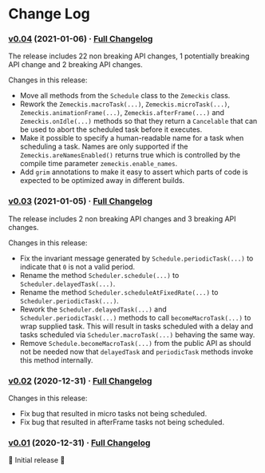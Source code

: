 # Change Log

### [v0.04](https://github.com/realityforge/zemeckis/tree/v0.04) (2021-01-06) · [Full Changelog](https://github.com/realityforge/zemeckis/compare/v0.03...v0.04)

The release includes 22 non breaking API changes, 1 potentially breaking API change and 2 breaking API changes.

Changes in this release:

* Move all methods from the `Schedule` class to the `Zemeckis` class.
* Rework the `Zemeckis.macroTask(...)`, `Zemeckis.microTask(...)`, `Zemeckis.animationFrame(...)`, `Zemeckis.afterFrame(...)` and `Zemeckis.onIdle(...)` methods so that they return a `Cancelable` that can be used to abort the scheduled task before it executes.
* Make it possible to specify a human-readable name for a task when scheduling a task. Names are only supported if the `Zemeckis.areNamesEnabled()` returns true which is controlled by the compile time parameter `zemeckis.enable_names`.
* Add `grim` annotations to make it easy to assert which parts of code is expected to be optimized away in different builds.

### [v0.03](https://github.com/realityforge/zemeckis/tree/v0.03) (2021-01-05) · [Full Changelog](https://github.com/realityforge/zemeckis/compare/v0.02...v0.03)

The release includes 2 non breaking API changes and 3 breaking API changes.

Changes in this release:

* Fix the invariant message generated by `Schedule.periodicTask(...)` to indicate that `0` is not a valid period.
* Rename the method `Scheduler.schedule(...)` to `Scheduler.delayedTask(...)`.
* Rename the method `Scheduler.scheduleAtFixedRate(...)` to `Scheduler.periodicTask(...)`.
* Rework the `Scheduler.delayedTask(...)` and `Scheduler.periodicTask(...)` methods to call `becomeMacroTask(...)` to wrap supplied task. This will result in tasks scheduled with a delay and tasks scheduled via `Scheduler.macroTask(...)` behaving the same way.
* Remove `Schedule.becomeMacroTask(...)` from the public API as should not be needed now that `delayedTask` and `periodicTask` methods invoke this method internally.

### [v0.02](https://github.com/realityforge/zemeckis/tree/v0.02) (2020-12-31) · [Full Changelog](https://github.com/realityforge/zemeckis/compare/v0.01...v0.02)

Changes in this release:

* Fix bug that resulted in micro tasks not being scheduled.
* Fix bug that resulted in afterFrame tasks not being scheduled.

### [v0.01](https://github.com/realityforge/zemeckis/tree/v0.01) (2020-12-31) · [Full Changelog](https://github.com/realityforge/zemeckis/compare/aabdb6891ff2bc9f21417aab5e9ab7492173a361...v0.01)

 🎉 Initial release 🎉
